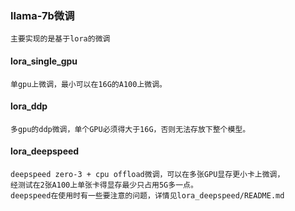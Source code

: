 ### llama-7b微调
    主要实现的是基于lora的微调
#### lora_single_gpu
    单gpu上微调，最小可以在16G的A100上微调。
#### lora_ddp
    多gpu的ddp微调，单个GPU必须得大于16G，否则无法存放下整个模型。
#### lora_deepspeed
    deepspeed zero-3 + cpu offload微调，可以在多张GPU显存更小卡上微调，
    经测试在2张A100上单张卡得显存最少只占用5G多一点。
    deepspeed在使用时有一些要注意的问题，详情见lora_deepspeed/README.md